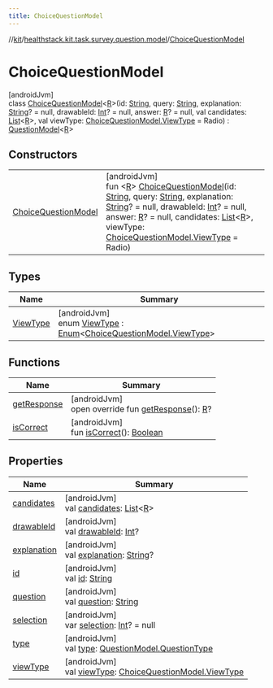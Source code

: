 ```yaml
---
title: ChoiceQuestionModel
---
```

//[kit](../../../index.html)/[healthstack.kit.task.survey.question.model](../index.html)/[ChoiceQuestionModel](index.html)



# ChoiceQuestionModel



[androidJvm]\
class [ChoiceQuestionModel](index.html)&lt;[R](index.html)&gt;(id: [String](https://kotlinlang.org/api/latest/jvm/stdlib/kotlin/-string/index.html), query: [String](https://kotlinlang.org/api/latest/jvm/stdlib/kotlin/-string/index.html), explanation: [String](https://kotlinlang.org/api/latest/jvm/stdlib/kotlin/-string/index.html)? = null, drawableId: [Int](https://kotlinlang.org/api/latest/jvm/stdlib/kotlin/-int/index.html)? = null, answer: [R](index.html)? = null, val candidates: [List](https://kotlinlang.org/api/latest/jvm/stdlib/kotlin.collections/-list/index.html)&lt;[R](index.html)&gt;, val viewType: [ChoiceQuestionModel.ViewType](-view-type/index.html) = Radio) : [QuestionModel](../-question-model/index.html)&lt;[R](index.html)&gt;



## Constructors


| | |
|---|---|
| [ChoiceQuestionModel](-choice-question-model.html) | [androidJvm]<br>fun &lt;[R](index.html)&gt; [ChoiceQuestionModel](-choice-question-model.html)(id: [String](https://kotlinlang.org/api/latest/jvm/stdlib/kotlin/-string/index.html), query: [String](https://kotlinlang.org/api/latest/jvm/stdlib/kotlin/-string/index.html), explanation: [String](https://kotlinlang.org/api/latest/jvm/stdlib/kotlin/-string/index.html)? = null, drawableId: [Int](https://kotlinlang.org/api/latest/jvm/stdlib/kotlin/-int/index.html)? = null, answer: [R](index.html)? = null, candidates: [List](https://kotlinlang.org/api/latest/jvm/stdlib/kotlin.collections/-list/index.html)&lt;[R](index.html)&gt;, viewType: [ChoiceQuestionModel.ViewType](-view-type/index.html) = Radio) |


## Types


| Name | Summary |
|---|---|
| [ViewType](-view-type/index.html) | [androidJvm]<br>enum [ViewType](-view-type/index.html) : [Enum](https://kotlinlang.org/api/latest/jvm/stdlib/kotlin/-enum/index.html)&lt;[ChoiceQuestionModel.ViewType](-view-type/index.html)&gt; |


## Functions


| Name | Summary |
|---|---|
| [getResponse](get-response.html) | [androidJvm]<br>open override fun [getResponse](get-response.html)(): [R](index.html)? |
| [isCorrect](../-question-model/is-correct.html) | [androidJvm]<br>fun [isCorrect](../-question-model/is-correct.html)(): [Boolean](https://kotlinlang.org/api/latest/jvm/stdlib/kotlin/-boolean/index.html) |


## Properties


| Name | Summary |
|---|---|
| [candidates](candidates.html) | [androidJvm]<br>val [candidates](candidates.html): [List](https://kotlinlang.org/api/latest/jvm/stdlib/kotlin.collections/-list/index.html)&lt;[R](index.html)&gt; |
| [drawableId](../-question-model/drawable-id.html) | [androidJvm]<br>val [drawableId](../-question-model/drawable-id.html): [Int](https://kotlinlang.org/api/latest/jvm/stdlib/kotlin/-int/index.html)? |
| [explanation](../-question-model/explanation.html) | [androidJvm]<br>val [explanation](../-question-model/explanation.html): [String](https://kotlinlang.org/api/latest/jvm/stdlib/kotlin/-string/index.html)? |
| [id](../-question-model/id.html) | [androidJvm]<br>val [id](../-question-model/id.html): [String](https://kotlinlang.org/api/latest/jvm/stdlib/kotlin/-string/index.html) |
| [question](../-question-model/question.html) | [androidJvm]<br>val [question](../-question-model/question.html): [String](https://kotlinlang.org/api/latest/jvm/stdlib/kotlin/-string/index.html) |
| [selection](selection.html) | [androidJvm]<br>var [selection](selection.html): [Int](https://kotlinlang.org/api/latest/jvm/stdlib/kotlin/-int/index.html)? = null |
| [type](../-question-model/type.html) | [androidJvm]<br>val [type](../-question-model/type.html): [QuestionModel.QuestionType](../-question-model/-question-type/index.html) |
| [viewType](view-type.html) | [androidJvm]<br>val [viewType](view-type.html): [ChoiceQuestionModel.ViewType](-view-type/index.html) |

